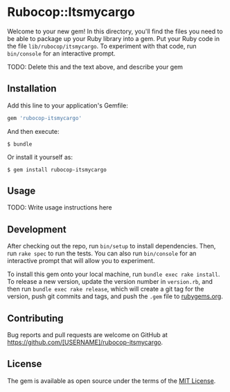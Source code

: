 # Rubocop::Itsmycargo

Welcome to your new gem! In this directory, you'll find the files you need to be able to package up your Ruby library into a gem. Put your Ruby code in the file `lib/rubocop/itsmycargo`. To experiment with that code, run `bin/console` for an interactive prompt.

TODO: Delete this and the text above, and describe your gem

## Installation

Add this line to your application's Gemfile:

```ruby
gem 'rubocop-itsmycargo'
```

And then execute:

    $ bundle

Or install it yourself as:

    $ gem install rubocop-itsmycargo

## Usage

TODO: Write usage instructions here

## Development

After checking out the repo, run `bin/setup` to install dependencies. Then, run `rake spec` to run the tests. You can also run `bin/console` for an interactive prompt that will allow you to experiment.

To install this gem onto your local machine, run `bundle exec rake install`. To release a new version, update the version number in `version.rb`, and then run `bundle exec rake release`, which will create a git tag for the version, push git commits and tags, and push the `.gem` file to [rubygems.org](https://rubygems.org).

## Contributing

Bug reports and pull requests are welcome on GitHub at https://github.com/[USERNAME]/rubocop-itsmycargo.

## License

The gem is available as open source under the terms of the [MIT License](https://opensource.org/licenses/MIT).
